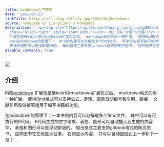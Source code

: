 ```yaml
---
title: bookdown入门教程
date: '2021-06-23'
linkTitle: https://zll-blog.netlify.app/2021/06/bookdown/
source: Homepage on Liangliang's Homepage
description: ' <p><img src="https://gitee.com/zhuang_liang_liang0825/other/raw/master/logo.png"
  class="align-right" style="zoom:100%;"/></p> <h2 id="介绍">介绍</h2> <p>R的<a href="https://github.com/rstudio/bookdown">bookdown</a>
  扩展包是继knitr和rmarkdown扩展包之后， markdown格式的另一种扩展， 使得Rmd格式可以支持公式、定理、图表自动编号和引用、链接， 文献引用和链接等适用于编写书籍的功能。</p>
  <p>在bookdown的管理下：一本书的内容可以分解成多个Rmd文件， 其中可以有可执行的R代码， R代码生成的文字结果、表格、图形可以自动插入到生成的内容中，
  表格和图形可以是浮动排版的。 输出格式主要支持gitbook格式的网页图书， 这种图书在左侧显示目录， 右侧显示内容， 并可以自动链接到上一章和下一章；  ...'
disable_comments: true
---
```

 <p><img src="https://gitee.com/zhuang_liang_liang0825/other/raw/master/logo.png" class="align-right" style="zoom:100%;"/></p> <h2 id="介绍">介绍</h2> <p>R的<a href="https://github.com/rstudio/bookdown">bookdown</a> 扩展包是继knitr和rmarkdown扩展包之后， markdown格式的另一种扩展， 使得Rmd格式可以支持公式、定理、图表自动编号和引用、链接， 文献引用和链接等适用于编写书籍的功能。</p> <p>在bookdown的管理下：一本书的内容可以分解成多个Rmd文件， 其中可以有可执行的R代码， R代码生成的文字结果、表格、图形可以自动插入到生成的内容中， 表格和图形可以是浮动排版的。 输出格式主要支持gitbook格式的网页图书， 这种图书在左侧显示目录， 右侧显示内容， 并可以自动链接到上一章和下一章；  ...